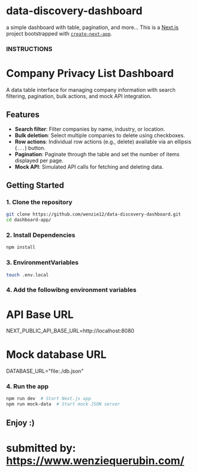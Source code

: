 # data-discovery-dashboard
a simple dashboard with table, pagination, and more...
This is a [Next.js](https://nextjs.org) project bootstrapped with [`create-next-app`](https://nextjs.org/docs/app/api-reference/cli/create-next-app).
### INSTRUCTIONS ###

# Company Privacy List Dashboard

A data table interface for managing company information with search filtering, pagination, bulk actions, and mock API integration.

## Features
- **Search filter**: Filter companies by name, industry, or location.
- **Bulk deletion**: Select multiple companies to delete using checkboxes.
- **Row actions**: Individual row actions (e.g., delete) available via an ellipsis (`...`) button.
- **Pagination**: Paginate through the table and set the number of items displayed per page.
- **Mock API**: Simulated API calls for fetching and deleting data.

## Getting Started

### 1. Clone the repository
```bash
git clone https://github.com/wenzie12/data-discovery-dashboard.git
cd dashboard-app/
```

### 2. Install Dependencies
```bash
npm install
```


### 3. EnvironmentVariables
```bash
touch .env.local
```

### 4. Add the followibng environment variables
# API Base URL
NEXT_PUBLIC_API_BASE_URL=http://localhost:8080

# Mock database URL
DATABASE_URL="file:./db.json"

### 4. Run the app
```bash
npm run dev  # Start Next.js app
npm run mock-data  # Start mock JSON server
```

## Enjoy :)


# submitted by: https://www.wenziequerubin.com/
